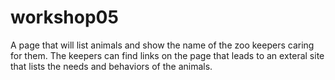 # workshop05
A page that will list animals and show the name of the zoo keepers caring for them.
The keepers can find links on the page that leads to an exteral site that lists the needs and behaviors of the animals.
